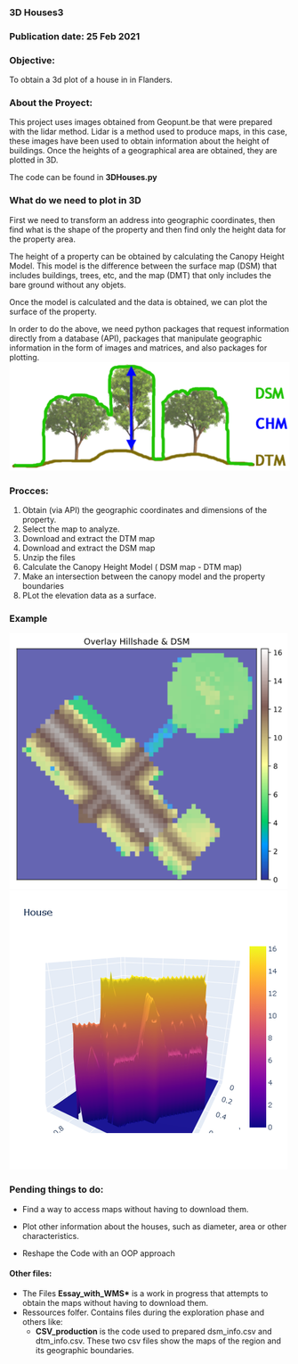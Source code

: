 ### 3D Houses3

### Publication date: 25 Feb 2021

### Objective:

To obtain a 3d plot of a house in in Flanders.

### About the Proyect:

This project uses images obtained from Geopunt.be that were prepared with the lidar method. Lidar is a method used to produce maps, in this case, these images have been used to obtain information about the height of buildings. Once the heights of a geographical area are obtained, they are plotted in 3D.

The code can be found in **3DHouses.py**

### What do we need to plot in 3D

First we need to transform an address into geographic coordinates, then find what is the shape of the property and then find only the height data for the property area.

The height of a property can be obtained by calculating the Canopy Height Model. This model is the difference between the surface map (DSM) that includes buildings, trees, etc, and the map (DMT) that only includes the bare ground without any objets.

Once the model is calculated and the data is obtained, we can plot the surface of the property.

In order to do the above, we need python packages that request information directly from a database (API), packages that manipulate geographic information in the form of images and matrices, and also packages for plotting.
<img src="Images/canopy.png" alt="canopy" width="700"/>

### Procces:

1. Obtain (via API) the geographic coordinates and dimensions of the property.
2. Select the map to analyze.
3. Download and extract the DTM map
4. Download and extract the DSM map
5. Unzip the files
6. Calculate the Canopy Height Model ( DSM map - DTM map)
7. Make an intersection between the canopy model and the property boundaries
8. PLot the elevation data as a surface.

### Example

<img src="Images/plot1_example.png" alt="canopy" width="500"/> <img src="Images/plot3d_example.png" alt="canopy" width="500"/>

### Pending things to do:

- Find a way to access maps without having to download them.

- Plot other information about the houses, such as diameter, area or other characteristics.

- Reshape the Code with an OOP approach

#### Other files:

- The Files **Essay_with_WMS\*** is a work in progress that attempts to obtain the maps without having to download them.
- Ressources folfer. Contains files during the exploration phase and others like:
  - **CSV_production** is the code used to prepared dsm_info.csv and dtm_info.csv. These two csv files show the maps of the region and its geographic boundaries.
